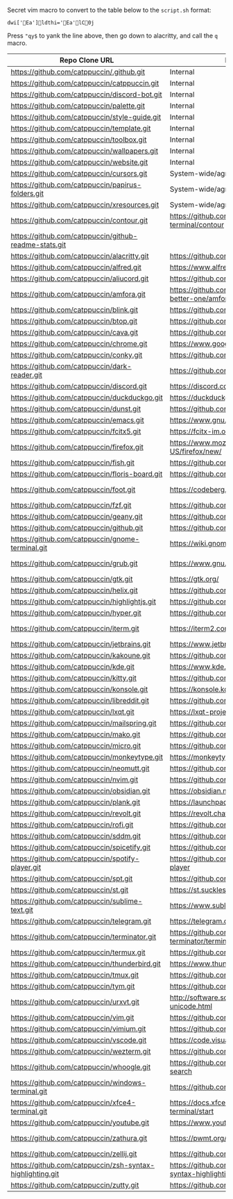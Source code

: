 Secret vim macro to convert to the table below to the `script.sh` format:
```
dwi['Ea']ldthi='Ea'lC0j
```
Press `"qy$` to yank the line above, then go down to alacritty, and call the `q` macro.

| Repo Clone URL                                            | Link URL                                             | notes                         |
|-----------------------------------------------------------|------------------------------------------------------|-------------------------------|
| https://github.com/catppuccin/.github.git                 | Internal                                             |                               |
| https://github.com/catppuccin/catppuccin.git              | Internal                                             |                               |
| https://github.com/catppuccin/discord-bot.git             | Internal                                             |                               |
| https://github.com/catppuccin/palette.git                 | Internal                                             |                               |
| https://github.com/catppuccin/style-guide.git             | Internal                                             |                               |
| https://github.com/catppuccin/template.git                | Internal                                             |                               |
| https://github.com/catppuccin/toolbox.git                 | Internal                                             |                               |
| https://github.com/catppuccin/wallpapers.git              | Internal                                             |                               |
| https://github.com/catppuccin/website.git                 | Internal                                             |                               |
| https://github.com/catppuccin/cursors.git                 | System-wide/agnostic                                 |                               |
| https://github.com/catppuccin/papirus-folders.git         | System-wide/agnostic                                 |                               |
| https://github.com/catppuccin/xresources.git              | System-wide/agnostic                                 |                               |
| https://github.com/catppuccin/contour.git                 | https://github.com/contour-terminal/contour          | unsure, pls check             |
| https://github.com/catppuccin/github-readme-stats.git     |                                                      | maybe a preview?              |
| https://github.com/catppuccin/alacritty.git               | https://github.com/alacritty/alacritty               |                               |
| https://github.com/catppuccin/alfred.git                  | https://www.alfredapp.com                            | non-GH                        |
| https://github.com/catppuccin/aliucord.git                | https://github.com/Aliucord/Aliucord                 |                               |
| https://github.com/catppuccin/amfora.git                  | https://github.com/makeworld-the-better-one/amfora   |                               |
| https://github.com/catppuccin/blink.git                   | https://github.com/blinksh/blink                     |                               |
| https://github.com/catppuccin/btop.git                    | https://github.com/aristocratos/btop                 |                               |
| https://github.com/catppuccin/cava.git                    | https://github.com/karlstav/cava                     |                               |
| https://github.com/catppuccin/chrome.git                  | https://www.google.com/chrome                        | non-GH                        |
| https://github.com/catppuccin/conky.git                   | https://github.com/brndnmtthws/conky                 |                               |
| https://github.com/catppuccin/dark-reader.git             | https://github.com/darkreader/darkreader             |                               |
| https://github.com/catppuccin/discord.git                 | https://discord.com                                  | non-GH                        |
| https://github.com/catppuccin/duckduckgo.git              | https://duckduckgo.com                               | non-GH                        |
| https://github.com/catppuccin/dunst.git                   | https://github.com/dunst-project/dunst               |                               |
| https://github.com/catppuccin/emacs.git                   | https://www.gnu.org/software/emacs/                  | non-GH                        |
| https://github.com/catppuccin/fcitx5.git                  | https://fcitx-im.org                                 | non-GH                        |
| https://github.com/catppuccin/firefox.git                 | https://www.mozilla.org/en-US/firefox/new/           |                               |
| https://github.com/catppuccin/fish.git                    | https://github.com/fish-shell/fish-shell             |                               |
| https://github.com/catppuccin/floris-board.git            | https://github.com/florisboard/florisboard           |                               |
| https://github.com/catppuccin/foot.git                    | https://codeberg.org/dnkl/foot                       | non-GH, more recently updated |
| https://github.com/catppuccin/fzf.git                     | https://github.com/junegunn/fzf                      |                               |
| https://github.com/catppuccin/geany.git                   | https://github.com/geany/geany                       |                               |
| https://github.com/catppuccin/github.git                  | https://github.com                                   | that's pretty meta.           |
| https://github.com/catppuccin/gnome-terminal.git          | https://wiki.gnome.org/Apps/Terminal                 | no clue if correct/applicable |
| https://github.com/catppuccin/grub.git                    | https://www.gnu.org/software/grub/                   | non-GH, repo at savannah      |
| https://github.com/catppuccin/gtk.git                     | https://gtk.org/                                     | non-GH                        |
| https://github.com/catppuccin/helix.git                   | https://github.com/helix-editor/helix                |                               |
| https://github.com/catppuccin/highlightjs.git             | https://github.com/highlightjs/highlight.js          |                               |
| https://github.com/catppuccin/hyper.git                   | https://github.com/vercel/hyper                      |                               |
| https://github.com/catppuccin/iterm.git                   | https://iterm2.com                                   | downloads, repo is at GitLab  |
| https://github.com/catppuccin/jetbrains.git               | https://www.jetbrains.com/                           |                               |
| https://github.com/catppuccin/kakoune.git                 | https://github.com/mawww/kakoune                     |                               |
| https://github.com/catppuccin/kde.git                     | https://www.kde.org/                                 | non-GH                        |
| https://github.com/catppuccin/kitty.git                   | https://github.com/kovidgoyal/kitty                  |                               |
| https://github.com/catppuccin/konsole.git                 | https://konsole.kde.org/                             | non-GH                        |
| https://github.com/catppuccin/libreddit.git               | https://github.com/spikecodes/libreddit              |                               |
| https://github.com/catppuccin/lxqt.git                    | https://lxqt-project.org/                            | non-GH                        |
| https://github.com/catppuccin/mailspring.git              | https://github.com/Foundry376/Mailspring             |                               |
| https://github.com/catppuccin/mako.git                    | https://github.com/emersion/mako                     |                               |
| https://github.com/catppuccin/micro.git                   | https://github.com/zyedidia/micro                    |                               |
| https://github.com/catppuccin/monkeytype.git              | https://monkeytype.com                               | non-GH                        |
| https://github.com/catppuccin/neomutt.git                 | https://github.com/neomutt/neomutt                   |                               |
| https://github.com/catppuccin/nvim.git                    | https://github.com/neovim/neovim                     |                               |
| https://github.com/catppuccin/obsidian.git                | https://obsidian.md                                  | maybe link org?               |
| https://github.com/catppuccin/plank.git                   | https://launchpad.net/plank                          | GH repo?                      |
| https://github.com/catppuccin/revolt.git                  | https://revolt.chat                                  | non-GH                        |
| https://github.com/catppuccin/rofi.git                    | https://github.com/davatorium/rofi                   |                               |
| https://github.com/catppuccin/sddm.git                    | https://github.com/sddm/sddm/                        |                               |
| https://github.com/catppuccin/spicetify.git               | https://github.com/spicetify/spicetify-cli           |                               |
| https://github.com/catppuccin/spotify-player.git          | https://github.com/aome510/spotify-player            |                               |
| https://github.com/catppuccin/spt.git                     | https://github.com/Rigellute/spotify-tui             |                               |
| https://github.com/catppuccin/st.git                      | https://st.suckless.org/                             | non-GH                        |
| https://github.com/catppuccin/sublime-text.git            | https://www.sublimetext.com                          | non-GH                        |
| https://github.com/catppuccin/telegram.git                | https://telegram.org                                 | non-GH                        |
| https://github.com/catppuccin/terminator.git              | https://github.com/gnome-terminator/terminator       |                               |
| https://github.com/catppuccin/termux.git                  | https://github.com/termux/termux-app                 |                               |
| https://github.com/catppuccin/thunderbird.git             | https://www.thunderbird.net                          | non-GH                        |
| https://github.com/catppuccin/tmux.git                    | https://github.com/tmux/tmux                         |                               |
| https://github.com/catppuccin/tym.git                     | https://github.com/endaaman/tym                      |                               |
| https://github.com/catppuccin/urxvt.git                   | http://software.schmorp.de/pkg/rxvt-unicode.html     | http? lmao k.                 |
| https://github.com/catppuccin/vim.git                     | https://github.com/vim/vim                           |                               |
| https://github.com/catppuccin/vimium.git                  | https://github.com/philc/vimium                      |                               |
| https://github.com/catppuccin/vscode.git                  | https://code.visualstudio.com                        | non-GH                        |
| https://github.com/catppuccin/wezterm.git                 | https://github.com/wez/wezterm                       |                               |
| https://github.com/catppuccin/whoogle.git                 | https://github.com/benbusby/whoogle-search           |                               |
| https://github.com/catppuccin/windows-terminal.git        | https://github.com/Microsoft/Terminal                |                               |
| https://github.com/catppuccin/xfce4-terminal.git          | https://docs.xfce.org/apps/xfce4-terminal/start      | non-GH, unsure                |
| https://github.com/catppuccin/youtube.git                 | https://www.youtube.com                              | non-GH                        |
| https://github.com/catppuccin/zathura.git                 | https://pwmt.org/projects/zathura/                   | non-GH, self-hosted Git?      |
| https://github.com/catppuccin/zellij.git                  | https://github.com/zellij-org/zellij                 |                               |
| https://github.com/catppuccin/zsh-syntax-highlighting.git | https://github.com/zsh-users/zsh-syntax-highlighting |                               |
| https://github.com/catppuccin/zutty.git                   | https://github.com/tomszilagyi/zutty                 |                               |
